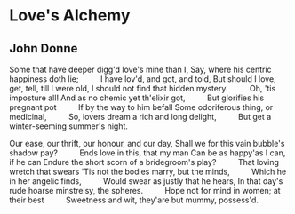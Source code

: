 # Love's Alchemy
## John Donne
Some that have deeper digg'd love's mine than I,
Say, where his centric happiness doth lie;
         I have lov'd, and got, and told,
But should I love, get, tell, till I were old,
I should not find that hidden mystery.
         Oh, 'tis imposture all!
And as no chemic yet th'elixir got,
         But glorifies his pregnant pot
         If by the way to him befall
Some odoriferous thing, or medicinal,
         So, lovers dream a rich and long delight,
         But get a winter-seeming summer's night.

Our ease, our thrift, our honour, and our day,
Shall we for this vain bubble's shadow pay?
         Ends love in this, that my man
Can be as happy'as I can, if he can
Endure the short scorn of a bridegroom's play?
         That loving wretch that swears
'Tis not the bodies marry, but the minds,
         Which he in her angelic finds,
         Would swear as justly that he hears,
In that day's rude hoarse minstrelsy, the spheres.
         Hope not for mind in women; at their best
         Sweetness and wit, they'are but mummy, possess'd.